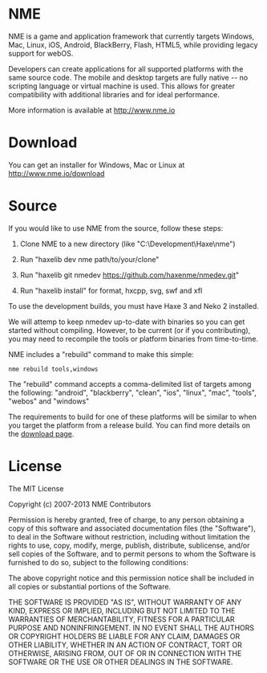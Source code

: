 NME
===

NME is a game and application framework that currently targets Windows, Mac, Linux, iOS, Android, BlackBerry, Flash, HTML5, while providing legacy support for webOS.

Developers can create applications for all supported platforms with the same source code. The mobile and desktop targets are fully native -- no scripting language or virtual machine is used. This allows for greater compatibility with additional libraries and for ideal performance.

More information is available at http://www.nme.io


Download
========

You can get an installer for Windows, Mac or Linux at http://www.nme.io/download


Source
======

If you would like to use NME from the source, follow these steps:

 1. Clone NME to a new directory (like "C:\Development\Haxe\nme")

 2. Run "haxelib dev nme path/to/your/clone"

 3. Run "haxelib git nmedev https://github.com/haxenme/nmedev.git"

 4. Run "haxelib install" for format, hxcpp, svg, swf and xfl


To use the development builds, you must have Haxe 3 and Neko 2 installed.

We will attemp to keep nmedev up-to-date with binaries so you can get started without compiling. However, to be current (or if you contributing), you may need to recompile the tools or platform binaries from time-to-time.

NME includes a "rebuild" command to make this simple:

	nme rebuild tools,windows


The "rebuild" command accepts a comma-delimited list of targets among the following: "android", "blackberry", "clean", "ios", "linux", "mac", "tools", "webos" and "windows"

The requirements to build for one of these platforms will be similar to when you target the platform from a release build. You can find more details on the [download page](http://www.nme.io/download).


License
=======

The MIT License

Copyright (c) 2007-2013 NME Contributors

Permission is hereby granted, free of charge, to any person obtaining a copy
of this software and associated documentation files (the "Software"), to deal
in the Software without restriction, including without limitation the rights
to use, copy, modify, merge, publish, distribute, sublicense, and/or sell
copies of the Software, and to permit persons to whom the Software is
furnished to do so, subject to the following conditions:

The above copyright notice and this permission notice shall be included in
all copies or substantial portions of the Software.

THE SOFTWARE IS PROVIDED "AS IS", WITHOUT WARRANTY OF ANY KIND, EXPRESS OR
IMPLIED, INCLUDING BUT NOT LIMITED TO THE WARRANTIES OF MERCHANTABILITY,
FITNESS FOR A PARTICULAR PURPOSE AND NONINFRINGEMENT. IN NO EVENT SHALL THE
AUTHORS OR COPYRIGHT HOLDERS BE LIABLE FOR ANY CLAIM, DAMAGES OR OTHER
LIABILITY, WHETHER IN AN ACTION OF CONTRACT, TORT OR OTHERWISE, ARISING FROM,
OUT OF OR IN CONNECTION WITH THE SOFTWARE OR THE USE OR OTHER DEALINGS IN
THE SOFTWARE.
